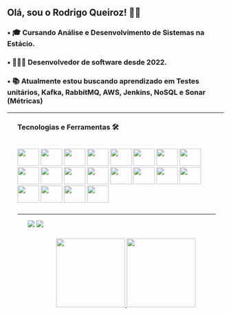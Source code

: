 ## Olá, sou o Rodrigo Queiroz! 👋🏻

### • 🎓 Cursando Análise e Desenvolvimento de Sistemas na Estácio.
### • 👨🏻‍💻 Desenvolvedor de software desde 2022.
### • 📚 Atualmente estou buscando aprendizado em Testes unitários, Kafka, RabbitMQ, AWS, Jenkins, NoSQL e Sonar (Métricas)

<hr size="5" width="100%"><ul>

### Tecnologias e Ferramentas 🛠
<div style="display: inline_block"><br>
  <img height="40" width="50" src="https://cdn.jsdelivr.net/gh/devicons/devicon/icons/java/java-original.svg"/>
  <img height="40" width="50" src="https://cdn.jsdelivr.net/gh/devicons/devicon/icons/spring/spring-original.svg"/>
  <img height="40" width="50" src="https://cdn.jsdelivr.net/gh/devicons/devicon/icons/quarkus/quarkus-original.svg"/>
  <img height="40" width="50" src="https://cdn.jsdelivr.net/gh/devicons/devicon/icons/swagger/swagger-original.svg"/>
  <img height="40" width="50" src="https://cdn.jsdelivr.net/gh/devicons/devicon/icons/postgresql/postgresql-original.svg"/>
  <img height="40" width="50" src="https://cdn.jsdelivr.net/gh/devicons/devicon/icons/mysql/mysql-original.svg"/>
  <img height="40" width="50" src="https://cdn.jsdelivr.net/gh/devicons/devicon/icons/mongodb/mongodb-original.svg"/>
  <img height="40" width="50" src="https://cdn.jsdelivr.net/gh/devicons/devicon/icons/angular/angular-original.svg"/>
  <img height="40" width="50" src="https://cdn.jsdelivr.net/gh/devicons/devicon/icons/typescript/typescript-original.svg"/>
  <img height="40" width="50" src="https://cdn.jsdelivr.net/gh/devicons/devicon/icons/javascript/javascript-original.svg"/>
  <img height="40" width="50" src="https://cdn.jsdelivr.net/gh/devicons/devicon/icons/html5/html5-original.svg"/>
  <img height="40" width="50" src="https://cdn.jsdelivr.net/gh/devicons/devicon/icons/css3/css3-original.svg"/>
  <img height="40" width="50" src="https://cdn.jsdelivr.net/gh/devicons/devicon/icons/docker/docker-original.svg"/>
  <img height="40" width="50" src="https://cdn.jsdelivr.net/gh/devicons/devicon/icons/linux/linux-original.svg"/>
  <img height="40" width="50" src="https://cdn.jsdelivr.net/gh/devicons/devicon/icons/git/git-original.svg"/>
  <img height="40" width="50" src="https://cdn.jsdelivr.net/gh/devicons/devicon/icons/apache/apache-original.svg"/>
  <img height="40" width="50" src="https://cdn.jsdelivr.net/gh/devicons/devicon/icons/tomcat/tomcat-original.svg"/>
  <img height="40" width="50" src="https://cdn.jsdelivr.net/gh/devicons/devicon/icons/junit/junit-original.svg"/>
  <img height="40" width="50" src="https://cdn.jsdelivr.net/gh/devicons/devicon/icons/rabbitmq/rabbitmq-original.svg"/>
  <img height="40" width="50" src="https://cdn.jsdelivr.net/gh/devicons/devicon/icons/jenkins/jenkins-original.svg"/>
</div>
  
###

<hr size="5" width="96%"><ul>

<div>
  <a href = "mailto:rodrigoq1212@gmail.com"><img src="https://img.shields.io/badge/Gmail-D14836?style=for-the-badge&logo=gmail&logoColor=white" target="_blank"></a>
  <a href="https://www.linkedin.com/in/rodrigo-queiroz-4891701ab/" target="_blank"><img src="https://img.shields.io/badge/-LinkedIn-%230077B5?style=for-the-badge&logo=linkedin&logoColor=white" target="_blank"></a>
</div>

###

<div align="center">
  <a href="https://github.com/rodrigoqueiroz01">
  <img height="160" src="https://github-readme-stats.vercel.app/api?username=rodrigoqueiroz&show_icons=true&theme=dark&include_all_commits=true&count_private=true"/>
  <img height="160" src="https://github-readme-stats.vercel.app/api/top-langs/?username=rodrigoqueiroz01&layout=compact&langs_count=7&theme=dark"/>
</div> 
